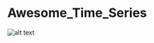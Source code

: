 # Awesome_Time_Series
![alt text](https://github.com/uddiptab/Awesome_Time_Series/c2cae88a7bf9081d410c301e1dcb5a7a-0.png)
